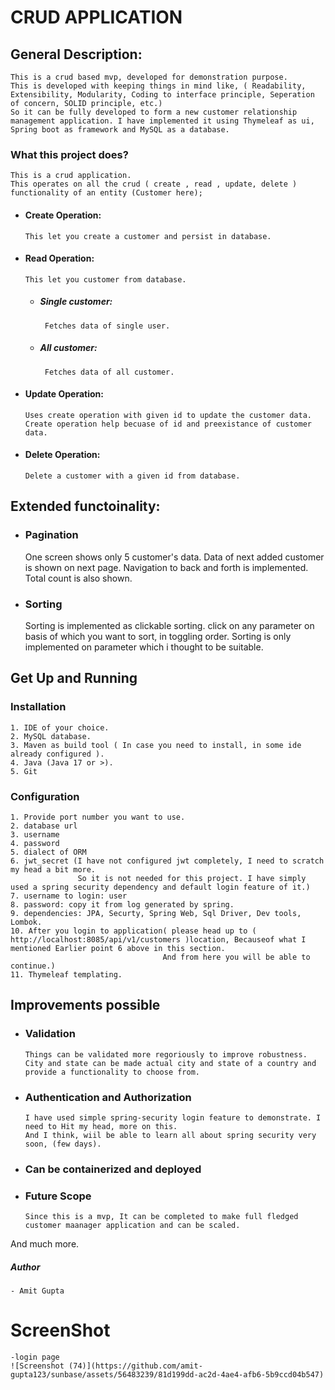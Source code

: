 # CRUD APPLICATION
## General Description:
    This is a crud based mvp, developed for demonstration purpose.
    This is developed with keeping things in mind like, ( Readability, Extensibility, Modularity, Coding to interface principle, Seperation of concern, SOLID principle, etc.)
    So it can be fully developed to form a new customer relationship management application. I have implemented it using Thymeleaf as ui, Spring boot as framework and MySQL as a database.
    
    
### What this project does?
    This is a crud application.
    This operates on all the crud ( create , read , update, delete ) functionality of an entity (Customer here);
- #### Create Operation:
      This let you create a customer and persist in database.
- #### Read Operation:
      This let you customer from database.
  - ##### Single customer:
         Fetches data of single user.
  - ##### All customer:
         Fetches data of all customer.
- #### Update Operation:
      Uses create operation with given id to update the customer data.
      Create operation help becuase of id and preexistance of customer data.
- #### Delete Operation:
      Delete a customer with a given id from database.
## Extended functoinality:
- ### Pagination
    One screen shows only 5 customer's data.
    Data of next added customer is shown on next page.
    Navigation to back and forth is implemented.
    Total count is also shown.
- ### Sorting
    Sorting is implemented as clickable sorting.
    click on any parameter on basis of which you want to sort, in toggling order.
    Sorting is only implemented on parameter which i thought to be suitable.
  
## Get Up and Running
  ### Installation
    1. IDE of your choice.
    2. MySQL database.
    3. Maven as build tool ( In case you need to install, in some ide already configured ).
    4. Java (Java 17 or >).
    5. Git
  ### Configuration
    1. Provide port number you want to use.
    2. database url
    3. username
    4. password
    5. dialect of ORM
    6. jwt_secret (I have not configured jwt completely, I need to scratch my head a bit more.
                   So it is not needed for this project. I have simply used a spring security dependency and default login feature of it.)
    7. username to login: user
    8. password: copy it from log generated by spring.
    9. dependencies: JPA, Securty, Spring Web, Sql Driver, Dev tools, Lombok.
    10. After you login to application( please head up to ( http://localhost:8085/api/v1/customers )location, Becauseof what I mentioned Earlier point 6 above in this section.
                                      And from here you will be able to continue.)
    11. Thymeleaf templating.
    
## Improvements possible
   - ### Validation
         Things can be validated more regoriously to improve robustness.
         City and state can be made actual city and state of a country and provide a functionality to choose from.
   - ### Authentication and Authorization
         I have used simple spring-security login feature to demonstrate. I need to Hit my head, more on this.
         And I think, wiil be able to learn all about spring security very soon, (few days).
  - ### Can be containerized and deployed
  - ### Future Scope
        Since this is a mvp, It can be completed to make full fledged customer maanager application and can be scaled.
  And much more.
   ##### Author
    - Amit Gupta
# ScreenShot
    -login page
    ![Screenshot (74)](https://github.com/amit-gupta123/sunbase/assets/56483239/81d199dd-ac2d-4ae4-afb6-5b9ccd04b547)

